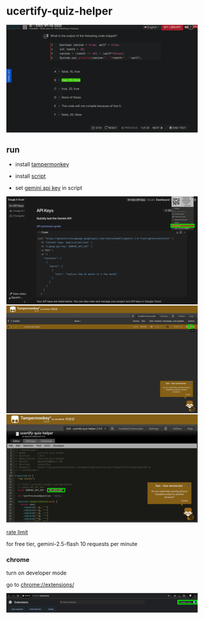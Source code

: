 # ucertify-quiz-helper

![demo](./pic/demo.png)

## run
- install [tampermonkey](https://www.tampermonkey.net/)

- install [script](https://github.com/0guanhua0/ucertify-quiz-helper/raw/refs/heads/main/helper.user.js)

- set [gemini api key](https://aistudio.google.com/app/apikey) in script

![dashboard](./pic/dashboard.png)
![edit](./pic/edit.png)
![key](./pic/key.png)

[rate limit](https://ai.google.dev/gemini-api/docs/rate-limits#current-rate-limits)

for free tier, gemini-2.5-flash 10 requests per minute

### chrome
turn on developer mode

go to [chrome://extensions/](chrome://extensions/)

![chrome](./pic/chrome.png)

